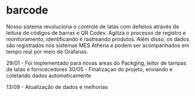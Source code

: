 # barcode
Nosso sistema revoluciona o controle de latas com defeitos através de leitura de códigos de barras e QR Codes.
Agiliza o processo de registro e monitoramento, identificando e rastreando produtos.
Além disso, os dados são registrados nos sistemas MES Athena e podem ser acompanhados em tempo real por meio de Grafanas. 

29/01 - Foi implementado para novas areas do Packging, leitor de tampas de latas e forncecedores
30/05 - Finalizaçao do projeto, enviando e coletando dados automaticamente

13/09 - Atualização de dados e melhorias
